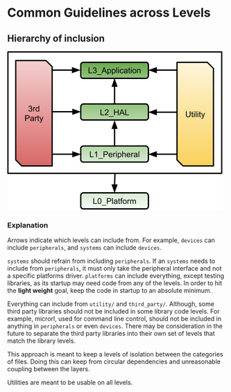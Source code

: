 # Common Guidelines across Levels

## Hierarchy of inclusion

![Inclusion Hierarchy](levels/img/inclusion-hierarchy.png)

### Explanation

Arrows indicate which levels can include from. For example, `devices` can include
`peripherals`, and `systems` can include `devices`.

`systems` should refrain from including `peripherals`. If an
`systems` needs to include from `peripherals`, it must only take the
peripheral interface and not a specific platforms driver. `platforms` can
include everything, except testing libraries, as its startup may need code from
any of the levels. In order to hit the **light weight** goal, keep the code in
startup to an absolute minimum.

Everything can include from `utility/` and `third_party/`. Although, some third
party libraries should not be included in some library code levels. For example,
microrl, used for command line control, should not be included in anything in
`peripherals` or even `devices`. There may be consideration in the future to
separate the third party libraries into their own set of levels that match the
library levels.

This approach is meant to keep a levels of isolation between the categories of
files. Doing this can keep from circular dependencies and unreasonable coupling
between the layers.

Utilities are meant to be usable on all levels.
